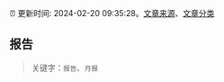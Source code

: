 :alarm_clock: 更新时间: 2024-02-20 09:35:28。[文章来源](/README.md)、[文章分类](/TAGS.md)

## 报告


> 关键字：`报告`、`月报`




